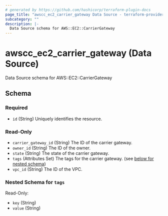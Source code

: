 ```yaml
---
# generated by https://github.com/hashicorp/terraform-plugin-docs
page_title: "awscc_ec2_carrier_gateway Data Source - terraform-provider-awscc"
subcategory: ""
description: |-
  Data Source schema for AWS::EC2::CarrierGateway
---
```


# awscc_ec2_carrier_gateway (Data Source)

Data Source schema for AWS::EC2::CarrierGateway



<!-- schema generated by tfplugindocs -->
## Schema

### Required

- `id` (String) Uniquely identifies the resource.

### Read-Only

- `carrier_gateway_id` (String) The ID of the carrier gateway.
- `owner_id` (String) The ID of the owner.
- `state` (String) The state of the carrier gateway.
- `tags` (Attributes Set) The tags for the carrier gateway. (see [below for nested schema](#nestedatt--tags))
- `vpc_id` (String) The ID of the VPC.

<a id="nestedatt--tags"></a>
### Nested Schema for `tags`

Read-Only:

- `key` (String)
- `value` (String)


